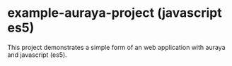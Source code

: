 # example-auraya-project (javascript es5)
This project demonstrates a simple form of an web application
with auraya and javascript (es5).
